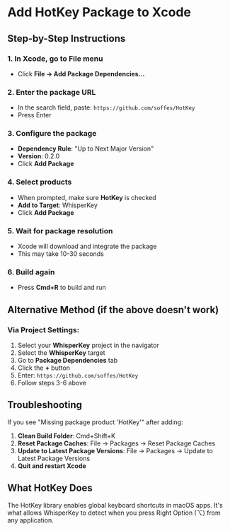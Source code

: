 # Add HotKey Package to Xcode

## Step-by-Step Instructions

### 1. In Xcode, go to File menu
   - Click **File → Add Package Dependencies...**

### 2. Enter the package URL
   - In the search field, paste: `https://github.com/soffes/HotKey`
   - Press Enter

### 3. Configure the package
   - **Dependency Rule**: "Up to Next Major Version"
   - **Version**: 0.2.0
   - Click **Add Package**

### 4. Select products
   - When prompted, make sure **HotKey** is checked
   - **Add to Target**: WhisperKey
   - Click **Add Package**

### 5. Wait for package resolution
   - Xcode will download and integrate the package
   - This may take 10-30 seconds

### 6. Build again
   - Press **Cmd+R** to build and run

## Alternative Method (if the above doesn't work)

### Via Project Settings:
1. Select your **WhisperKey** project in the navigator
2. Select the **WhisperKey** target
3. Go to **Package Dependencies** tab
4. Click the **+** button
5. Enter: `https://github.com/soffes/HotKey`
6. Follow steps 3-6 above

## Troubleshooting

If you see "Missing package product 'HotKey'" after adding:
1. **Clean Build Folder**: Cmd+Shift+K
2. **Reset Package Caches**: File → Packages → Reset Package Caches
3. **Update to Latest Package Versions**: File → Packages → Update to Latest Package Versions
4. **Quit and restart Xcode**

## What HotKey Does

The HotKey library enables global keyboard shortcuts in macOS apps. It's what allows WhisperKey to detect when you press Right Option (⌥) from any application.